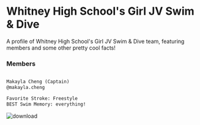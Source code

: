 # Whitney High School's Girl JV Swim & Dive

A profile of Whitney High School's Girl JV Swim & Dive team, featuring members and some other pretty cool facts!

### Members

```markdown

Makayla Cheng (Captain)
@makayla.cheng

Favorite Stroke: Freestyle
BEST Swim Memory: everything!
```
![download](https://user-images.githubusercontent.com/114507318/193440933-4fb8311c-7d05-4444-988a-9a322e2ad4ed.jpg)
